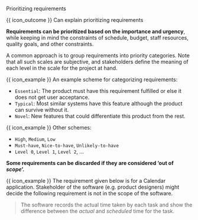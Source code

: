 <span id="title">Prioritizing requirements</span>

<span id="prereqs"></span>

<span id="outcomes">{{ icon_outcome }} Can explain prioritizing requirements</span>

<div id="body">

**Requirements can be prioritized based on the importance and urgency**, while keeping in mind the constraints of schedule, budget, staff resources, quality goals, and other constraints.

A common approach is to group requirements into priority categories. Note that all such scales are subjective, and stakeholders define the meaning of each level in the scale for the project at hand.

<box>

{{ icon_example }} An example scheme for categorizing requirements:

* `Essential`: The product must have this requirement fulfilled or else it does not get user acceptance.
* `Typical`: Most similar systems have this feature although the product can survive without it.
* `Novel`: New features that could differentiate this product from the rest.

{{ icon_example }} Other schemes:

* `High`, `Medium`, `Low`
* `Must-have`, `Nice-to-have`, `Unlikely-to-have`
* `Level 0`, `Level 1`, `Level 2`, ...

</box>

**Some requirements can be discarded if they are considered ‘out of _<tooltip content="the extent to which the software features should go">scope</tooltip>_’.**

<box>

{{ icon_example }} The requirement given below is for a Calendar application. Stakeholder of the software (e.g. product designers) might decide the following requirement is not in the scope of the software.

>The software records the actual time taken by each task and show the difference between the _actual_ and _scheduled_ time for the task.

</box>

</div>

<div id="extras">
</div>

